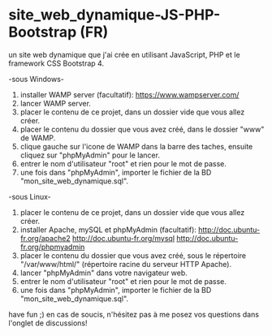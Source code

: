 # site_web_dynamique-JS-PHP-Bootstrap (FR)
un site web dynamique que j'ai crée en utilisant JavaScript, PHP et le framework CSS Bootstrap 4.

-sous Windows-
1. installer WAMP server (facultatif): https://www.wampserver.com/
2. lancer WAMP server.
3. placer le contenu de ce projet, dans un dossier vide que vous allez créer.
4. placer le contenu du dossier que vous avez créé, dans le dossier "www" de WAMP.
5. clique gauche sur l'icone de WAMP dans la barre des taches, ensuite cliquez sur "phpMyAdmin" pour le lancer.
6. entrer le nom d'utilisateur "root" et rien pour le mot de passe.
7. une fois dans "phpMyAdmin", importer le fichier de la BD "mon_site_web_dynamique.sql".

-sous Linux-
1. placer le contenu de ce projet, dans un dossier vide que vous allez créer.
2. installer Apache, mySQL et phpMyAdmin (facultatif):
http://doc.ubuntu-fr.org/apache2
http://doc.ubuntu-fr.org/mysql
http://doc.ubuntu-fr.org/phpmyadmin
4. placer le contenu du dossier que vous avez créé, sous le répertoire "/var/www/html/" (répertoire racine du serveur HTTP Apache).
5. lancer "phpMyAdmin" dans votre navigateur web.
6. entrer le nom d'utilisateur "root" et rien pour le mot de passe.
7. une fois dans "phpMyAdmin", importer le fichier de la BD "mon_site_web_dynamique.sql".

have fun ;) en cas de soucis, n'hésitez pas à me posez vos questions dans l'onglet de discussions!
